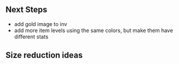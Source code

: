 ## Next Steps

- add gold image to inv
- add more item levels using the same colors, but make them have different stats

## Size reduction ideas
